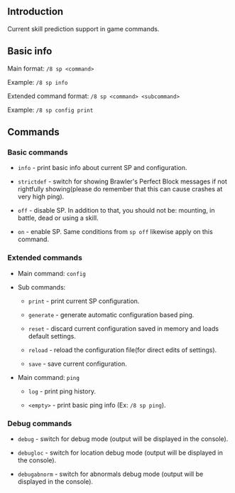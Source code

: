 ## Introduction

Current skill prediction support in game commands.

## Basic info

Main format: `/8 sp <command>`

Example: `/8 sp info`

Extended command format: `/8 sp <command> <subcommand>`

Example: `/8 sp config print`

## Commands

### **Basic commands**

* `info` - print basic info about current SP and configuration.
 
* `strictdef` - switch for showing Brawler's Perfect Block messages if not rightfully showing(please do remember that this can cause crashes at very high ping).
     
* `off` - disable SP. In addition to that, you should not be: mounting, in battle, dead or using a skill.  
    
* `on` - enable SP. Same conditions from `sp off` likewise apply on this command. 

### **Extended commands**

* Main command: `config`

* Sub commands:
    
  - `print` - print current SP configuration.
 
  - `generate` - generate automatic configuration based ping.
    
  - `reset` - discard current configuration saved in memory and loads default settings.
    
  - `reload` - reload the configuration file(for direct edits of settings).
    
  - `save` - save current configuration.

* Main command: `ping`

  - `log` - print ping history.

  - `<empty>` - print basic ping info (Ex: `/8 sp ping`).

### **Debug commands**

* `debug` - switch for debug mode (output will be displayed in the console).
    
* `debugloc` - switch for location debug mode (output will be displayed in the console).
    
* `debugabnorm` - switch for abnormals debug mode (output will be displayed in the console).
